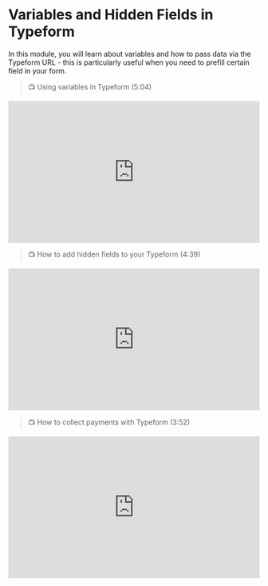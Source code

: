 # Variables and Hidden Fields in Typeform

<aside>
In this module, you will learn about variables and how to pass data via the Typeform URL - this is particularly useful when you need to prefill certain field in your form.
</aside>

> 📺 Using variables in Typeform (5:04)

<div style="position: relative; padding-bottom: 56.25%; height: 0;"><iframe width="560" height="315" src="https://www.youtube.com/embed/6UhiMZVgcr4" title="How to use multiple variables in Typeform  | Typeform Help Center" frameborder="0" allow="accelerometer; autoplay; clipboard-write; encrypted-media; gyroscope; picture-in-picture; web-share" allowfullscreen style="position: absolute; top: 0; left: 0; width: 100%; height: 100%;"></iframe></div>

> 📺 How to add hidden fields to your Typeform (4:39)

<div style="position: relative; padding-bottom: 56.25%; height: 0;"><iframe width="560" height="315" src="https://www.youtube.com/embed/JFeT8c9tZu0?list=PL-LIjoAVBFPUflXw6a1SOk9TeGCYyZsEu" title="How to add Hidden Fields to your typeform | Typeform Help Center" frameborder="0" allow="accelerometer; autoplay; clipboard-write; encrypted-media; gyroscope; picture-in-picture; web-share" allowfullscreen style="position: absolute; top: 0; left: 0; width: 100%; height: 100%;"></iframe></div>

> 📺 How to collect payments with Typeform (3:52)

<div style="position: relative; padding-bottom: 56.25%; height: 0;"><iframe width="560" height="315" src="https://www.youtube.com/embed/xVpDYKkGfMs" title="How to collect payments using Typeform  | Typeform Help Center" frameborder="0" allow="accelerometer; autoplay; clipboard-write; encrypted-media; gyroscope; picture-in-picture; web-share" allowfullscreen style="position: absolute; top: 0; left: 0; width: 100%; height: 100%;"></iframe></div>


